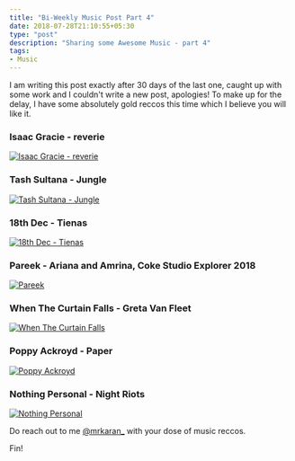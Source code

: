 ```yaml
---
title: "Bi-Weekly Music Post Part 4"
date: 2018-07-28T21:10:55+05:30
type: "post"
description: "Sharing some Awesome Music - part 4"
tags:
- Music
---
```

I am writing this post exactly after 30 days of the last one, caught up with some work and I couldn't write a new post, apologies! To make up for the delay, I have some absolutely gold reccos this time which I believe you will like it.


### Isaac Gracie - reverie
[![Isaac Gracie - reverie](https://img.youtube.com/vi/08takkHGMSE/0.jpg)](https://www.youtube.com/watch?v=08takkHGMSE)

### Tash Sultana - Jungle
[![Tash Sultana - Jungle](https://img.youtube.com/vi/CZvP7PwUAwM/0.jpg)](https://www.youtube.com/watch?v=CZvP7PwUAwM)

### 18th Dec - Tienas
[![18th Dec - Tienas](https://img.youtube.com/vi/sFZxvUTBJ14/0.jpg)](https://www.youtube.com/watch?v=sFZxvUTBJ14)

### Pareek - Ariana and Amrina, Coke Studio Explorer 2018
[![Pareek](https://img.youtube.com/vi/8Pvs8X8wvIU/0.jpg)](https://www.youtube.com/watch?v=8Pvs8X8wvIU)

### When The Curtain Falls - Greta Van Fleet
[![When The Curtain Falls](https://img.youtube.com/vi/hurQgJXtpKI/0.jpg)](https://www.youtube.com/watch?v=hurQgJXtpKI)

### Poppy Ackroyd - Paper
[![Poppy Ackroyd](https://img.youtube.com/vi/3LR1xpUu9eM/0.jpg)](https://www.youtube.com/watch?v=3LR1xpUu9eM)

### Nothing Personal - Night Riots
[![Nothing Personal](https://img.youtube.com/vi/BS74kXPRyoc/0.jpg)](https://www.youtube.com/watch?v=BS74kXPRyoc)


Do reach out to me [@mrkaran_](https://twitter.com/mrkaran_) with your dose of music reccos.

Fin!